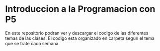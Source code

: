 # Introduccion a la Programacion con P5

En este repositorio podran ver y descargar el codigo de las diferentes temas de las clases. El codigo esta organizado en carpeta segun el tema que se trate cada semana.
